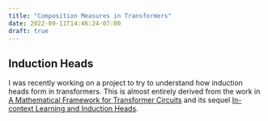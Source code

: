 ```yaml
---
title: "Composition Measures in Transformers"
date: 2022-09-11T14:46:24-07:00
draft: true
---
```


## Induction Heads

I was recently working on a project to try to understand how induction heads form in transformers. This is almost entirely derived from the work in [A Mathematical Framework for Transformer Circuits](https://transformer-circuits.pub/2021/framework/index.html) and its sequel [In-context Learning and Induction Heads](https://transformer-circuits.pub/2022/in-context-learning-and-induction-heads/index.html).
